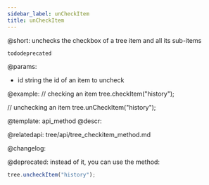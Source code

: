 ```yaml
---
sidebar_label: unCheckItem
title: unCheckItem
---          
```


@short: unchecks the checkbox of a tree item and all its sub-items

```tododeprecated ``` 

@params:
- id 	string		the id of an item to uncheck


@example:
// checking an item
tree.checkItem("history");

// unchecking an item 
tree.unCheckItem("history");


@template: api_method
@descr:



@relatedapi:
tree/api/tree_checkitem_method.md


@changelog:

@deprecated: instead of it, you can use the [](tree/api/tree_uncheckitemnew_method.md) method:
~~~js
tree.uncheckItem("history");
~~~

